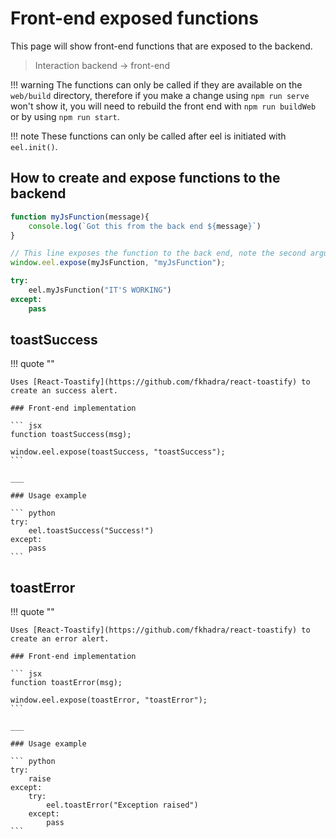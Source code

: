 <!--
 Copyright (C) 2023 Hefestus
 
 This file is part of Bolinho.
 
 Bolinho is free software: you can redistribute it and/or modify
 it under the terms of the GNU General Public License as published by
 the Free Software Foundation, either version 3 of the License, or
 (at your option) any later version.
 
 Bolinho is distributed in the hope that it will be useful,
 but WITHOUT ANY WARRANTY; without even the implied warranty of
 MERCHANTABILITY or FITNESS FOR A PARTICULAR PURPOSE.  See the
 GNU General Public License for more details.
 
 You should have received a copy of the GNU General Public License
 along with Bolinho.  If not, see <http://www.gnu.org/licenses/>.
-->

# Front-end exposed functions

This page will show front-end functions that are exposed to the backend.
> Interaction backend -> front-end

!!! warning
    The functions can only be called if they are available on the `web/build` directory, therefore if you make a change using `npm run serve` won't show it, you will need to rebuild the front end with `npm run buildWeb` or by using `npm run start`.

!!! note
    These functions can only be called after eel is initiated with `eel.init()`.

## How to create and expose functions to the backend

``` jsx
function myJsFunction(message){
    console.log(`Got this from the back end ${message}`)
}

// This line exposes the function to the back end, note the second argument, it is the name that the back end needs to call
window.eel.expose(myJsFunction, "myJsFunction");
```

``` python
try:
    eel.myJsFunction("IT'S WORKING")
except:
    pass
```

## toastSuccess
!!! quote ""

    Uses [React-Toastify](https://github.com/fkhadra/react-toastify) to create an success alert.

    ### Front-end implementation
    
    ``` jsx
    function toastSuccess(msg);

    window.eel.expose(toastSuccess, "toastSuccess");
    ```

    ___

    ### Usage example

    ``` python
    try:
        eel.toastSuccess("Success!")
    except:
        pass
    ```

## toastError
!!! quote ""

    Uses [React-Toastify](https://github.com/fkhadra/react-toastify) to create an error alert.

    ### Front-end implementation
    
    ``` jsx
    function toastError(msg);

    window.eel.expose(toastError, "toastError");
    ```

    ___

    ### Usage example

    ``` python
    try:
        raise
    except:
        try:
            eel.toastError("Exception raised")
        except:
            pass
    ```
